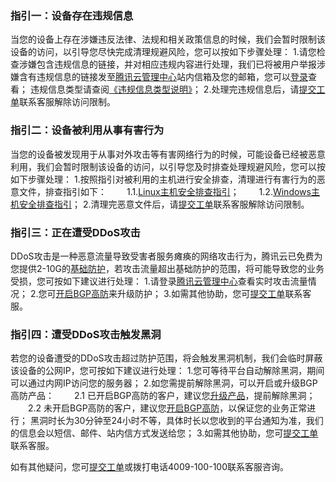 ### 指引一：设备存在违规信息
当您的设备上存在涉嫌违反法律、法规和相关政策信息的时候，我们会暂时限制该设备的访问，以引导您尽快完成清理规避风险，您可以按如下步骤处理：
1.请您检查涉嫌包含违规信息的链接，并对相应违规内容进行处理，我们已将被用户举报涉嫌含有违规信息的链接发至[腾讯云管理中心](https://www.qcloud.com/login?s_url=https%3A%2F%2Fwww.qcloud.com%2F)站内信箱及您的邮箱，您可以[登录](https://www.qcloud.com/login?s_url=https%3A%2F%2Fwww.qcloud.com%2F)查看；
违规信息类型请查阅[《违规信息类型说明》](https://www.qcloud.com/document/product/301/2003#1.2-.E8.BF.9D.E8.A7.84.E4.BF.A1.E6.81.AF.E7.B1.BB.E5.9E.8B.E8.AF.B4.E6.98.8E)；
2.处理完违规信息后，请[提交工单](https://console.qcloud.com/workorder/category)联系客服解除访问限制。

### 指引二：设备被利用从事有害行为
当您的设备被发现用于从事对外攻击等有害网络行为的时候，可能设备已经被恶意利用，我们会暂时限制该设备的访问，以引导您及时排查处理规避风险，您可以按如下步骤处理：
1.按照指引对被利用的主机进行安全排查，清理进行有害行为的恶意文件，排查指引如下：
　　1.1.[Linux主机安全排查指引](https://www.qcloud.com/document/product/296/9604)；
　　1.2.[Windows主机安全排查指引](https://www.qcloud.com/document/product/296/9605)；
2.清理完恶意文件后，请[提交工单](https://console.qcloud.com/workorder/category)联系客服解除访问限制。

### 指引三：正在遭受DDoS攻击
DDoS攻击是一种恶意流量导致受害者服务瘫痪的网络攻击行为，腾讯云已免费为您提供2-10G的[基础防护](https://www.qcloud.com/document/product/297/9495#1..E5.A6.82.E6.9E.9C.E5.AE.A2.E6.88.B7.E4.B8.8D.E9.80.89.E8.B4.ADddos.E9.AB.98.E9.98.B2.E6.9C.8D.E5.8A.A1.EF.BC.8C.E4.BC.9A.E6.9C.89.E4.BB.BB.E4.BD.95ddos.E4.BF.9D.E6.8A.A4.E5.90.97.EF.BC.9F)，若攻击流量超出基础防护的范围，将可能导致您的业务受损，您可按如下建议进行处理：
1.请登录[腾讯云管理中心](https://console.qcloud.com/dayu/basic)查看实时攻击流量情况；
2.您可[开启BGP高防](https://buy.qcloud.com/bgp_sp)来升级防护；
3.如需其他协助，您可[提交工单](https://console.qcloud.com/workorder/category)联系客服。


### 指引四：遭受DDoS攻击触发黑洞
若您的设备遭受的DDoS攻击超过防护范围，将会触发黑洞机制，我们会临时屏蔽该设备的公网IP，您可按如下建议进行处理：
1.您可等待平台自动解除黑洞，期间可以通过内网IP访问您的服务器；
2.如您需提前解除黑洞，可以开启或升级BGP高防产品：
　　2.1 已开启BGP高防的客户，建议您[升级产品](https://console.qcloud.com/dayu/bgp)，提前解除黑洞；
　　2.2 未开启BGP高防的客户，建议您[开启BGP高防](https://buy.qcloud.com/bgp_sp)，以保证您的业务正常进行；
黑洞时长为30分钟至24小时不等，具体时长以您收到的平台通知为准，我们的信息会以短信、邮件、站内信方式发送给您；
3.如需其他协助，您可[提交工单](https://console.qcloud.com/workorder/category)联系客服。

如有其他疑问，您可[提交工单](https://console.qcloud.com/workorder/category)或拨打电话4009-100-100联系客服咨询。